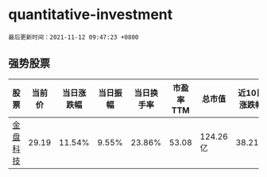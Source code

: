 # quantitative-investment

`最后更新时间：2021-11-12 09:47:23 +0800`

## 强势股票

|股票|当前价|当日涨跌幅|当日振幅|当日换手率|市盈率TTM|总市值|近10日涨跌幅|
|----|----|----|----|----|----|----|----|
|[金盘科技](https://xueqiu.com/S/SH688676)|29.19|11.54%|9.55%|23.86%|53.08|124.26亿|38.21%|
